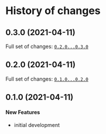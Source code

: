 # History of changes

## 0.3.0 (2021-04-11)


Full set of changes: [`0.2.0...0.3.0`](https://github.com/mgorsk1/snooker/compare/0.2.0...0.3.0)

## 0.2.0 (2021-04-11)


Full set of changes: [`0.1.0...0.2.0`](https://github.com/mgorsk1/snooker/compare/0.1.0...0.2.0)

## 0.1.0 (2021-04-11)

#### New Features

* initial development

